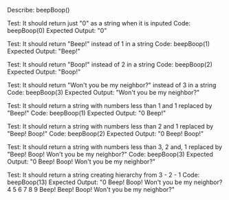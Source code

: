 Describe: beepBoop()

Test: It should return just "0" as a string when it is inputed
Code: 
beepBoop(0)
Expected Output: "0"

Test: It should return "Beep!" instead of 1 in a string
Code:
beepBoop(1)
Expected Output: "Beep!"

Test: It should return "Boop!" instead of 2 in a string
Code: 
beepBoop(2)
Expected Output: "Boop!"

Test: It should return "Won't you be my neighbor?" instead of 3 in a string
Code: 
beepBoop(3)
Expected Output: "Won't you be my neighbor?"

Test: It should return a string with numbers less than 1 and 1 replaced by "Beep!"
Code:
beepBoop(1)
Expected Output: "0 Beep!"

Test: It should return a string with numbers less than 2 and 1 replaced by "Beep! Boop!"
Code:
beepBoop(2)
Expected Output: "0 Beep! Boop!"

Test: It should return a string with numbers less than 3, 2 and, 1 replaced by "Beep! Boop! Won't you be my neighbor?"
Code:
beepBoop(3)
Expected Output: "0 Beep! Boop! Won't you be my neighbor?"

Test: It should return a string creating hierarchy from 3 - 2 - 1
Code:
beepBoop(13)
Expected Output: "0 Beep! Boop! Won't you be my neighbor? 4 5 6 7 8 9 Beep! Beep! Boop! Won't you be my neighbor?"
